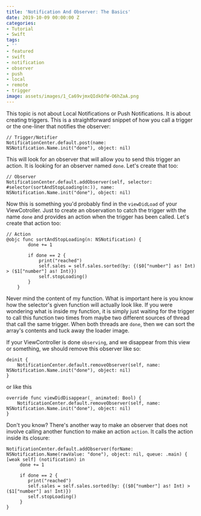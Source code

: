 ```yaml
---
title: 'Notification And Observer: The Basics'
date: 2019-10-09 00:00:00 Z
categories:
- Tutorial
- Swift
tags:
- ''
- featured
- swift
- notification
- observer
- push
- local
- remote
- trigger
image: assets/images/1_Ca69vjmxQIdkOfW-O6hZaA.png
---
```


This topic is not about Local Notifications or Push Notifications. It is about creating triggers. This is a straightforward snippet of how you call a trigger or the one-liner that notifies the observer:

```
// Trigger/Notifier
NotificationCenter.default.post(name: NSNotification.Name.init("done"), object: nil)
```

This will look for an observer that will allow you to send this trigger an action. It is looking for an observer named `done`. Let's create that too:

```
// Observer
NotificationCenter.default.addObserver(self, selector: #selector(sortAndStopLoading(n:)), name: NSNotification.Name.init("done"), object: nil)
```

Now this is something you'd probably find in the `viewDidLoad` of your ViewCotroller. Just to create an observation to catch the trigger with the name `done` and provides an action when the trigger has been called. Let's create that action too:

```
// Action
@objc func sortAndStopLoading(n: NSNotification) {
        done += 1
        
        if done == 2 {
            print("reached")
            self.sales = self.sales.sorted(by: {($0["number"] as! Int) > ($1["number"] as! Int)})
            self.stopLoading()
        }
    }
```

Never mind the content of my function. What is important here is you know how the selector's given function will actually look like. If you were wondering what is inside my function, it is simply just waiting for the trigger to call this function two times from maybe two different sources of thread that call the same trigger. When both threads are `done`, then we can sort the array's contents and tuck away the loader image.

If your ViewController is done `observing`, and we disappear from this view or something, we should remove this observer like so:

```
deinit {
    NotificationCenter.default.removeObserver(self, name: NSNotification.Name.init("done"), object: nil)
}
```

or like this 

```
override func viewDidDisappear(_ animated: Bool) {
    NotificationCenter.default.removeObserver(self, name: NSNotification.Name.init("done"), object: nil)
}
```

Don't you know? There's another way to make an observer that does not involve calling another function to make an action `action`. It calls the action inside its closure:

```
NotificationCenter.default.addObserver(forName: NSNotification.Name(rawValue: "done"), object: nil, queue: .main) { [weak self] (notification) in
     done += 1
        
     if done == 2 {
        print("reached")
        self.sales = self.sales.sorted(by: {($0["number"] as! Int) > ($1["number"] as! Int)})
        self.stopLoading()
     }
}
```
